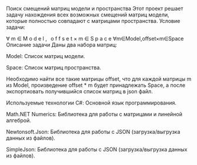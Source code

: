 Поиск смещений матриц модели и пространства
Этот проект решает задачу нахождения всех возможных смещений матриц модели, которые полностью совпадают с матрицами пространства. Условие задачи:

∀
m
∈
M
o
d
e
l
,
 
o
f
f
s
e
t
×
m
∈
S
p
a
c
e
∀m∈Model,offset×m∈Space
Описание задачи
Даны два набора матриц:

Model: Список матриц модели.

Space: Список матриц пространства.

Необходимо найти все такие матрицы offset, что для каждой матрицы m из Model, произведение offset * m будет принадлежать Space, а после экспортиовать получившийся список матриц в json файл.

Используемые технологии
C#: Основной язык программирования.

Math.NET Numerics: Библиотека для работы с матрицами и линейной алгеброй.

Newtonsoft.Json: Библиотека для работы с JSON (загрузка/выгрузка данных из файлов).

SimpleJson: Библиотека для работы с JSON (загрузка/выгрузка данных из файлов).
